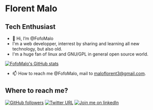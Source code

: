 # Florent Malo
## Tech Enthusiast 
- 👋 Hi, I’m @FofoMalo
- I'm a web developper, interrest by sharing and learning all new technology, but also old.
- I'm a huge fan of linux and GNU/GPL in general open source world.

[![FofoMalo's GitHub stats](https://github-readme-stats.vercel.app/api?username=FofoMalo)](https://github.com/FofoMalo/github-readme-stats)

- 📫 How to reach me @FofoMalo, mail to maloflorent3@gmail.com.

## Where to reach me? 
[![GitHub followers](https://img.shields.io/github/followers/fofomalo?style=social)](https://github.com/FofoMalo/)
[![Twitter URL](https://img.shields.io/twitter/url?style=social&url=https%3A%2F%2Ftwitter.com%2Fmalo_florent)](https://twitter.com/malo_florent)
[![Join me on linkedIn](https://img.shields.io/badge/linkedIn-connect-blue)](https://www.linkedin.com/in/maloflorent/)
